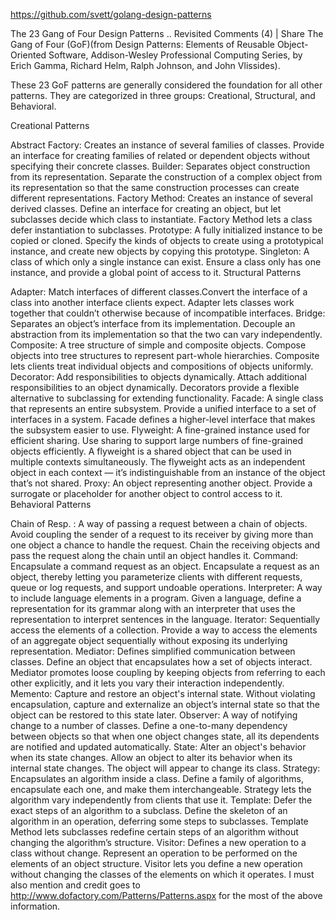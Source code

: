 https://github.com/svett/golang-design-patterns

The 23 Gang of Four Design Patterns .. Revisited
Comments (4) | Share
The Gang of Four (GoF)(from Design Patterns: Elements of  Reusable Object-Oriented Software, Addison-Wesley Professional Computing Series, by Erich Gamma, Richard Helm, Ralph Johnson, and John Vlissides).

These 23 GoF patterns are generally considered the foundation for all other patterns. They are categorized in three groups: Creational, Structural, and Behavioral.

Creational Patterns

Abstract Factory:  Creates an instance of several families of classes. Provide an interface for creating families of related or dependent objects without specifying their concrete classes.
Builder: Separates object construction from its representation. Separate the construction of a complex object from its representation so that the same construction processes can create different representations.
Factory Method: Creates an instance of several derived classes. Define an interface for creating an object, but let subclasses decide which class to instantiate. Factory Method lets a class defer instantiation to subclasses.
Prototype: A fully initialized instance to be copied or cloned. Specify the kinds of objects to create using a prototypical instance, and create new objects by copying this prototype.
Singleton: A class of which only a single instance can exist. Ensure a class only has one instance, and provide a global point of access to it.
Structural Patterns

Adapter: Match interfaces of different classes.Convert the interface of a class into another interface clients expect. Adapter lets classes work together that couldn’t otherwise because of incompatible interfaces.
Bridge: Separates an object’s interface from its implementation. Decouple an abstraction from its implementation so that the two can vary independently.
Composite: A tree structure of simple and composite objects. Compose objects into tree structures to represent part-whole hierarchies. Composite lets clients treat individual objects and compositions of objects uniformly.
Decorator: Add responsibilities to objects dynamically.  Attach additional responsibilities to an object dynamically. Decorators provide a             flexible alternative to subclassing for extending functionality.
Facade: A single class that represents an entire subsystem. Provide a unified interface to a set of interfaces in a system. Facade defines a higher-level interface that makes the subsystem easier to use.
Flyweight: A fine-grained instance used for efficient sharing. Use sharing to support large numbers of fine-grained objects efficiently. A flyweight is a shared object that can be used in multiple contexts simultaneously. The flyweight acts as an independent object in each context — it’s indistinguishable from an instance of the object that’s not shared.
Proxy: An object representing another object. Provide a surrogate or placeholder for another object to control access to it.
Behavioral Patterns

Chain of Resp. : A way of passing a request between a chain of objects. Avoid coupling the sender of a request to its receiver by giving more than one object a  chance to handle the request. Chain the receiving objects and pass the request along the chain until an object handles it.
Command: Encapsulate a command request as an object. Encapsulate a request as an object, thereby letting you parameterize clients with different requests, queue or log requests, and support undoable operations.
Interpreter: A way to include language elements in a program. Given a language, define a representation for its grammar along with an interpreter that uses the representation to interpret sentences in the language.
Iterator: Sequentially access the elements of a collection. Provide a way to access the elements of an aggregate object sequentially without exposing its underlying representation.
Mediator: Defines simplified communication between classes. Define an object that encapsulates how a set of objects interact. Mediator promotes loose coupling by keeping objects from referring to each other explicitly, and it lets you vary their interaction independently.
Memento: Capture and restore an object's internal state. Without violating encapsulation, capture and externalize an object’s internal state so that the object can be restored to this state later.
Observer: A way of notifying change to a number of classes. Define a one-to-many dependency between objects so that when one object changes state, all its dependents are notified and updated automatically.
State: Alter an object's behavior when its state changes. Allow an object to alter its behavior when its internal state changes. The object will appear to change its class.
Strategy: Encapsulates an algorithm inside a class. Define a family of algorithms, encapsulate each one, and make them interchangeable.            Strategy lets the algorithm vary independently from clients that use it.
Template: Defer the exact steps of an algorithm to a subclass. Define the skeleton of an algorithm in an operation, deferring some steps to subclasses. Template Method lets subclasses redefine certain steps of an algorithm without changing the algorithm’s structure.
Visitor: Defines a new operation to a class without change. Represent an operation to be performed on the elements of an object structure. Visitor lets you define a new operation without changing the classes of the elements on which it operates.
I must also mention and credit goes to http://www.dofactory.com/Patterns/Patterns.aspx for the most of the above information.